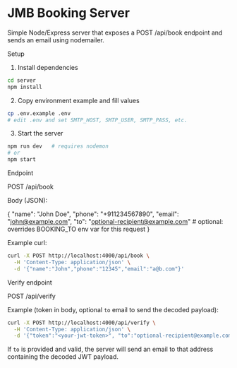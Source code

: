 # JMB Booking Server

Simple Node/Express server that exposes a POST /api/book endpoint and sends an email using nodemailer.

Setup

1. Install dependencies

```bash
cd server
npm install
```

2. Copy environment example and fill values

```bash
cp .env.example .env
# edit .env and set SMTP_HOST, SMTP_USER, SMTP_PASS, etc.
```

3. Start the server

```bash
npm run dev   # requires nodemon
# or
npm start
```

Endpoint

POST /api/book

Body (JSON):

{
  "name": "John Doe",
  "phone": "+911234567890",
  "email": "john@example.com",
  "to": "optional-recipient@example.com"  # optional: overrides BOOKING_TO env var for this request
}

Example curl:

```bash
curl -X POST http://localhost:4000/api/book \
  -H 'Content-Type: application/json' \
  -d '{"name":"John","phone":"12345","email":"a@b.com"}'
```

Verify endpoint

POST /api/verify

Example (token in body, optional `to` email to send the decoded payload):

```bash
curl -X POST http://localhost:4000/api/verify \
  -H 'Content-Type: application/json' \
  -d '{"token":"<your-jwt-token>", "to":"optional-recipient@example.com"}'
```

If `to` is provided and valid, the server will send an email to that address containing the decoded JWT payload.

